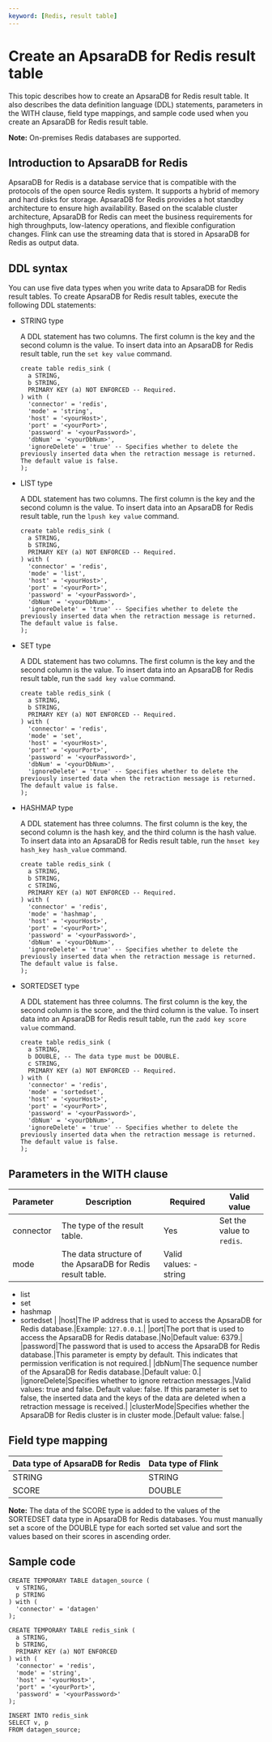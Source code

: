 ```yaml
---
keyword: [Redis, result table]
---
```


# Create an ApsaraDB for Redis result table

This topic describes how to create an ApsaraDB for Redis result table. It also describes the data definition language \(DDL\) statements, parameters in the WITH clause, field type mappings, and sample code used when you create an ApsaraDB for Redis result table.

**Note:** On-premises Redis databases are supported.

## Introduction to ApsaraDB for Redis

ApsaraDB for Redis is a database service that is compatible with the protocols of the open source Redis system. It supports a hybrid of memory and hard disks for storage. ApsaraDB for Redis provides a hot standby architecture to ensure high availability. Based on the scalable cluster architecture, ApsaraDB for Redis can meet the business requirements for high throughputs, low-latency operations, and flexible configuration changes. Flink can use the streaming data that is stored in ApsaraDB for Redis as output data.

## DDL syntax

You can use five data types when you write data to ApsaraDB for Redis result tables. To create ApsaraDB for Redis result tables, execute the following DDL statements:

-   STRING type

    A DDL statement has two columns. The first column is the key and the second column is the value. To insert data into an ApsaraDB for Redis result table, run the `set key value` command.

    ```
    create table redis_sink (
      a STRING,
      b STRING,
      PRIMARY KEY (a) NOT ENFORCED -- Required.
    ) with (
      'connector' = 'redis',
      'mode' = 'string',
      'host' = '<yourHost>', 
      'port' = '<yourPort>', 
      'password' = '<yourPassword>',
      'dbNum' = '<yourDbNum>', 
      'ignoreDelete' = 'true' -- Specifies whether to delete the previously inserted data when the retraction message is returned. The default value is false.
    );
    ```

-   LIST type

    A DDL statement has two columns. The first column is the key and the second column is the value. To insert data into an ApsaraDB for Redis result table, run the `lpush key value` command.

    ```
    create table redis_sink (
      a STRING,
      b STRING,
      PRIMARY KEY (a) NOT ENFORCED -- Required.
    ) with (
      'connector' = 'redis',
      'mode' = 'list',
      'host' = '<yourHost>', 
      'port' = '<yourPort>', 
      'password' = '<yourPassword>',
      'dbNum' = '<yourDbNum>', 
      'ignoreDelete' = 'true' -- Specifies whether to delete the previously inserted data when the retraction message is returned. The default value is false.
    );
    ```

-   SET type

    A DDL statement has two columns. The first column is the key and the second column is the value. To insert data into an ApsaraDB for Redis result table, run the `sadd key value` command.

    ```
    create table redis_sink (
      a STRING,
      b STRING,
      PRIMARY KEY (a) NOT ENFORCED -- Required.
    ) with (
      'connector' = 'redis',
      'mode' = 'set',
      'host' = '<yourHost>', 
      'port' = '<yourPort>', 
      'password' = '<yourPassword>',
      'dbNum' = '<yourDbNum>', 
      'ignoreDelete' = 'true' -- Specifies whether to delete the previously inserted data when the retraction message is returned. The default value is false.
    );
    ```

-   HASHMAP type

    A DDL statement has three columns. The first column is the key, the second column is the hash key, and the third column is the hash value. To insert data into an ApsaraDB for Redis result table, run the `hmset key hash_key hash_value` command.

    ```
    create table redis_sink (
      a STRING,
      b STRING,
      c STRING,
      PRIMARY KEY (a) NOT ENFORCED -- Required.
    ) with (
      'connector' = 'redis',
      'mode' = 'hashmap',
      'host' = '<yourHost>',
      'port' = '<yourPort>', 
      'password' = '<yourPassword>',
      'dbNum' = '<yourDbNum>',
      'ignoreDelete' = 'true' -- Specifies whether to delete the previously inserted data when the retraction message is returned. The default value is false.
    );
    ```

-   SORTEDSET type

    A DDL statement has three columns. The first column is the key, the second column is the score, and the third column is the value. To insert data into an ApsaraDB for Redis result table, run the `zadd key score value` command.

    ```
    create table redis_sink (
      a STRING,
      b DOUBLE, -- The data type must be DOUBLE.
      c STRING,
      PRIMARY KEY (a) NOT ENFORCED -- Required.
    ) with (
      'connector' = 'redis',
      'mode' = 'sortedset',
      'host' = '<yourHost>', 
      'port' = '<yourPort>', 
      'password' = '<yourPassword>',
      'dbNum' = '<yourDbNum>', 
      'ignoreDelete' = 'true' -- Specifies whether to delete the previously inserted data when the retraction message is returned. The default value is false.
    );
    ```


## Parameters in the WITH clause

|Parameter|Description|Required|Valid value|
|---------|-----------|--------|-----------|
|connector|The type of the result table.|Yes|Set the value to `redis`.|
|mode|The data structure of the ApsaraDB for Redis result table.|Valid values: -   string
-   list
-   set
-   hashmap
-   sortedset |
|host|The IP address that is used to access the ApsaraDB for Redis database.|Example: `127.0.0.1`.|
|port|The port that is used to access the ApsaraDB for Redis database.|No|Default value: 6379.|
|password|The password that is used to access the ApsaraDB for Redis database.|This parameter is empty by default. This indicates that permission verification is not required.|
|dbNum|The sequence number of the ApsaraDB for Redis database.|Default value: 0.|
|ignoreDelete|Specifies whether to ignore retraction messages.|Valid values: true and false. Default value: false. If this parameter is set to false, the inserted data and the keys of the data are deleted when a retraction message is received.|
|clusterMode|Specifies whether the ApsaraDB for Redis cluster is in cluster mode.|Default value: false.|

## Field type mapping

|Data type of ApsaraDB for Redis|Data type of Flink|
|-------------------------------|------------------|
|STRING|STRING|
|SCORE|DOUBLE|

**Note:** The data of the SCORE type is added to the values of the SORTEDSET data type in ApsaraDB for Redis databases. You must manually set a score of the DOUBLE type for each sorted set value and sort the values based on their scores in ascending order.

## Sample code

```
CREATE TEMPORARY TABLE datagen_source (
  v STRING, 
  p STRING
) with (
  'connector' = 'datagen'
);

CREATE TEMPORARY TABLE redis_sink (
  a STRING,
  b STRING,
  PRIMARY KEY (a) NOT ENFORCED
) with (
  'connector' = 'redis',
  'mode' = 'string',
  'host' = '<yourHost>', 
  'port' = '<yourPort>', 
  'password' = '<yourPassword>'
);

INSERT INTO redis_sink 
SELECT v, p
FROM datagen_source;
```


